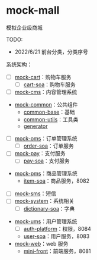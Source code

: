 # mock-mall
模拟企业级商城

TODO: 
- 2022/6/21 前台分类，分类序号


系统架构：
-[ ] [mock-cart](mock-cart)：购物车服务
  -[ ] [cart-soa](mock-cart%2Fcart-soa)：购物车服务
-[ ] [mock-cms](mock-cms)：内容管理系统
- [mock-common](mock-common)：公共组件
  - [common-base](mock-common%2Fcommon-base)：基础
  - [common-utils](mock-common%2Fcommon-utils)：工具类
  - [generator](mock-common%2Fgenerator)
-[ ] [mock-oms](mock-oms)：订单管理系统
  -[ ] [order-soa](mock-oms%2Forder-soa)：订单服务
-[ ] [mock-pay](mock-pay)：支付服务
  -[ ] [pay-soa](mock-pay%2Fpay-soa)：支付服务
- [mock-pms](mock-pms)：商品管理系统
  - [item-soa](mock-pms%2Fitem-soa)：商品服务，8082
-[ ] [mock-sms](mock-sms)：短信
-[ ] [mock-system](mock-system)：系统相关
  -[ ] [dictionary-soa](mock-system%2Fdictionary-soa)：字典
- [mock-ums](mock-ums)：用户管理系统
  -[ ] [auth-platform](mock-ums%2Fauth-platform)：权限，8084
  - [user-soa](mock-ums%2Fuser-soa)：用户服务，8083
- [mock-web](mock-web)：web 服务
  - [mini-front](mock-web%2Fmini-front)：前端服务，8081

